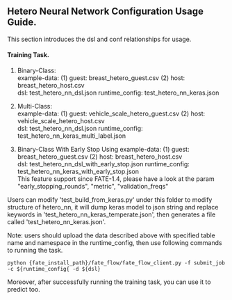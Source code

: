 ## Hetero Neural Network Configuration Usage Guide.

This section introduces the dsl and conf relationships for usage.

#### Training Task.

1. Binary-Class:  
    example-data: (1) guest: breast_hetero_guest.csv  (2) host: breast_hetero_host.csv  
    dsl: test_hetero_nn_dsl.json 
    runtime_config: test_hetero_nn_keras.json
 
2. Multi-Class:  
    example-data: (1) guest: vehicle_scale_hetero_guest.csv
                  (2) host: vehicle_scale_hetero_host.csv  
    dsl: test_hetero_nn_dsl.json 
    runtime_config: test_hetero_nn_keras_multi_label.json

3. Binary-Class With Early Stop Using
    example-data: (1) guest: breast_hetero_guest.csv  (2) host: breast_hetero_host.csv  
    dsl: test_hetero_nn_dsl_with_early_stop.json 
    runtime_config: test_hetero_nn_keras_with_early_stop.json  
    This feature support since FATE-1.4, please have a look at the param "early_stopping_rounds", "metric", "validation_freqs"
    
   
Users can modify 'test_build_from_keras.py' under this folder to modify structure of hetero_nn, it will dump keras model to json string and replace keywords in 'test_hetero_nn_keras_temperate.json', then generates a file called 'test_hetero_nn_keras.json'.
 
Note: users should upload the data described above with specified table name and namespace in the runtime_config, 
then use following commands to running the task.
    
    python {fate_install_path}/fate_flow/fate_flow_client.py -f submit_job -c ${runtime_config{ -d ${dsl}

Moreover, after successfully running the training task, you can use it to predict too.

